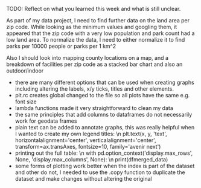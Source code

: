 TODO: Reflect on what you learned this week and what is still unclear.

As part of my data project, I need to find further data on the land area per zip code. While looking as the minimum values and googling them, it appeared that the zip code with a very low population and park count had a low land area. To normalize the data, I need to either normalize it to find parks per 10000 people or parks per 1 km^2

Also I should look into mapping county locations on a map, and a breakdown of facilities per zip code as a stacked bar chart and also an outdoor/indoor

* there are many different options that can be used when creating graphs including altering the labels, x/y ticks, titles and other elements.
* plt.rc creates global changed to the file so all plots have the same e.g. font size
* lambda functions made it very straightforward to clean my data
* the same principles that add columns to dataframes do not necessarily work for geodata frames
* plain text can be added to annotate graphs, this was really helpful when I wanted to create my own legend titles:
        \n plt.text(x, y, 'text', horizontalalignment='center', verticalalignment='center', transform=ax.transAxes, fontsize=10, family='avenir next')
* printing out the full table:
        \n  with pd.option_context('display.max_rows', None, 'display.max_columns', None): 
        \n   print(dfmerged_data) 
* some forms of plotting work better when the index is part of the dataset and other do not, I needed to use the .copy function to duplicate the dataset and make changes without altering the original


